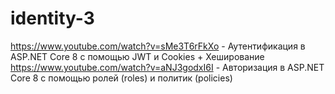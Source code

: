 # identity-3
https://www.youtube.com/watch?v=sMe3T6rFkXo - Аутентификация в ASP.NET Core 8 с помощью JWT и Cookies + Хеширование
https://www.youtube.com/watch?v=aNJ3godxI6I - Авторизация в ASP.NET Core 8 с помощью ролей (roles) и политик (policies)
